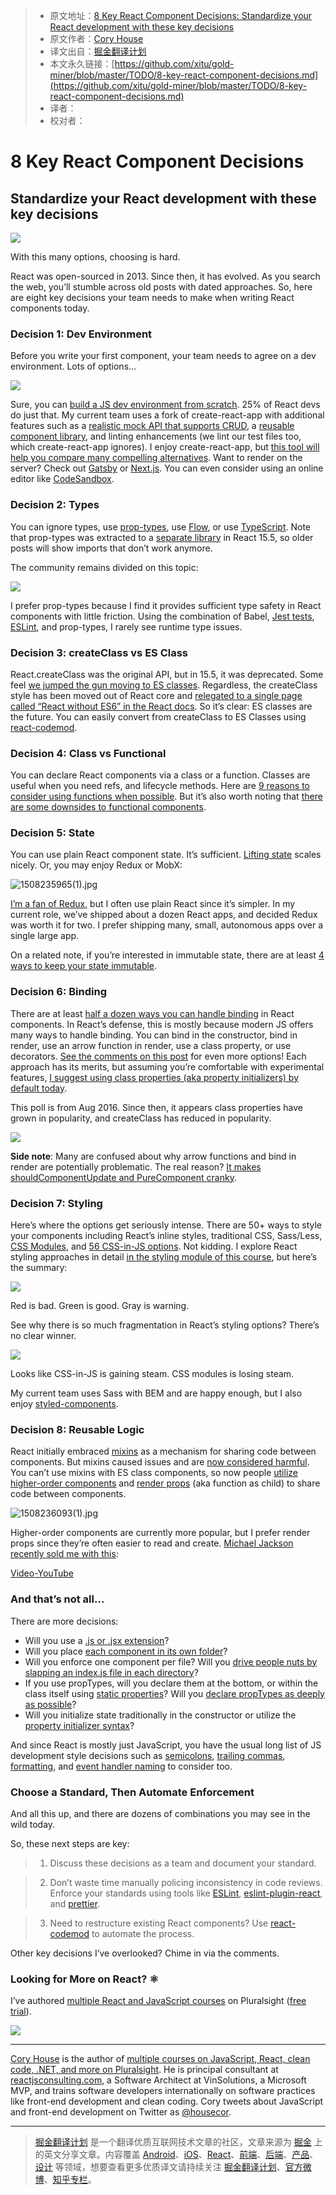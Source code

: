 > * 原文地址：[8 Key React Component Decisions: Standardize your React development with these key decisions](https://medium.freecodecamp.org/8-key-react-component-decisions-cc965db11594)
> * 原文作者：[Cory House](https://medium.freecodecamp.org/@housecor?source=post_header_lockup)
> * 译文出自：[掘金翻译计划](https://github.com/xitu/gold-miner)
> * 本文永久链接：[https://github.com/xitu/gold-miner/blob/master/TODO/8-key-react-component-decisions.md](https://github.com/xitu/gold-miner/blob/master/TODO/8-key-react-component-decisions.md)
> * 译者：
> * 校对者：

# 8 Key React Component Decisions

## Standardize your React development with these key decisions

![](https://cdn-images-1.medium.com/max/1000/1*XgHYXVXoyziBKd7Or5IliQ.jpeg)

With this many options, choosing is hard.

React was open-sourced in 2013\. Since then, it has evolved. As you search the web, you’ll stumble across old posts with dated approaches. So, here are eight key decisions your team needs to make when writing React components today.

### Decision 1: Dev Environment

Before you write your first component, your team needs to agree on a dev environment. Lots of options…

![](https://i.loli.net/2017/10/17/59e5d90a25a0a.jpg)

Sure, you can [build a JS dev environment from scratch](https://www.pluralsight.com/courses/javascript-development-environment). 25% of React devs do just that. My current team uses a fork of create-react-app with additional features such as a [realistic mock API that supports CRUD](https://medium.freecodecamp.org/rapid-development-via-mock-apis-e559087be066), a [reusable component library](https://www.pluralsight.com/courses/react-creating-reusable-components), and linting enhancements (we lint our test files too, which create-react-app ignores). I enjoy create-react-app, but [this tool will help you compare many compelling alternatives](http://andrewhfarmer.com/starter-project/). Want to render on the server? Check out [Gatsby](http://gatsbyjs.org) or [Next.js](https://github.com/zeit/next.js/). You can even consider using an online editor like [CodeSandbox](https://codesandbox.io).

### Decision 2: Types

You can ignore types, use [prop-types](https://reactjs.org/docs/typechecking-with-proptypes.html), use [Flow](https://flow.org), or use [TypeScript](https://www.typescriptlang.org). Note that prop-types was extracted to a [separate library](https://www.npmjs.com/package/prop-types) in React 15.5, so older posts will show imports that don’t work anymore.

The community remains divided on this topic:

![](https://i.loli.net/2017/10/17/59e5da85a81b6.jpg)

I prefer prop-types because I find it provides sufficient type safety in React components with little friction. Using the combination of Babel, [Jest tests](https://facebook.github.io/jest/), [ESLint](http://www.eslint.org), and prop-types, I rarely see runtime type issues.

### Decision 3: createClass vs ES Class

React.createClass was the original API, but in 15.5, it was deprecated. Some feel [we jumped the gun moving to ES classes](https://medium.com/dailyjs/we-jumped-the-gun-moving-react-components-to-es2015-class-syntax-2b2bb6f35cb3). Regardless, the createClass style has been moved out of React core and [relegated to a single page called “React without ES6” in the React docs](https://reactjs.org/docs/react-without-es6.html). So it’s clear: ES classes are the future. You can easily convert from createClass to ES Classes using [react-codemod](https://github.com/reactjs/react-codemod).

### Decision 4: Class vs Functional

You can declare React components via a class or a function. Classes are useful when you need refs, and lifecycle methods. Here are [9 reasons to consider using functions when possible](https://hackernoon.com/react-stateless-functional-components-nine-wins-you-might-have-overlooked-997b0d933dbc). But it’s also worth noting that [there are some downsides to functional components](https://medium.freecodecamp.org/7-reasons-to-outlaw-reacts-functional-components-ff5b5ae09b7c).

### Decision 5: State

You can use plain React component state. It’s sufficient. [Lifting state](https://reactjs.org/docs/lifting-state-up.html) scales nicely. Or, you may enjoy Redux or MobX:

![1508235965(1).jpg](https://i.loli.net/2017/10/17/59e5daca05632.jpg)

[I’m a fan of Redux](https://www.pluralsight.com/courses/react-redux-react-router-es6), but I often use plain React since it’s simpler. In my current role, we’ve shipped about a dozen React apps, and decided Redux was worth it for two. I prefer shipping many, small, autonomous apps over a single large app.

On a related note, if you’re interested in immutable state, there are at least [4 ways to keep your state immutable](https://medium.com/@housecor/handling-state-in-react-four-immutable-approaches-to-consider-d1f5c00249d5).

### Decision 6: Binding

There are at least [half a dozen ways you can handle binding](https://medium.freecodecamp.org/react-binding-patterns-5-approaches-for-handling-this-92c651b5af56) in React components. In React’s defense, this is mostly because modern JS offers many ways to handle binding. You can bind in the constructor, bind in render, use an arrow function in render, use a class property, or use decorators. [See the comments on this post](https://medium.freecodecamp.org/react-binding-patterns-5-approaches-for-handling-this-92c651b5af56) for even more options! Each approach has its merits, but assuming you’re comfortable with experimental features, [I suggest using class properties (aka property initializers) by default today](https://medium.freecodecamp.org/react-binding-patterns-5-approaches-for-handling-this-92c651b5af56).

This poll is from Aug 2016\. Since then, it appears class properties have grown in popularity, and createClass has reduced in popularity.

![](https://i.loli.net/2017/10/17/59e5daf6be182.jpg)

**Side note**: Many are confused about why arrow functions and bind in render are potentially problematic. The real reason? [It makes shouldComponentUpdate and PureComponent cranky](https://medium.freecodecamp.org/why-arrow-functions-and-bind-in-reacts-render-are-problematic-f1c08b060e36).

### Decision 7: Styling

Here’s where the options get seriously intense. There are 50+ ways to style your components including React’s inline styles, traditional CSS, Sass/Less, [CSS Modules](https://github.com/css-modules/css-modules), and [56 CSS-in-JS options](https://github.com/MicheleBertoli/css-in-js). Not kidding. I explore React styling approaches in detail [in the styling module of this course](https://www.pluralsight.com/courses/react-creating-reusable-components), but here’s the summary:

![](https://cdn-images-1.medium.com/max/1000/1*5Q3FXqxI6akM-GWV2rqlcw.png)

Red is bad. Green is good. Gray is warning.

See why there is so much fragmentation in React’s styling options? There’s no clear winner.

![](https://cdn-images-1.medium.com/max/800/1*_K-z-ZfTXNFwyedAXrS5sA.png)

Looks like CSS-in-JS is gaining steam. CSS modules is losing steam.

My current team uses Sass with BEM and are happy enough, but I also enjoy [styled-components](https://www.styled-components.com).

### Decision 8: Reusable Logic

React initially embraced [mixins](https://reactjs.org/docs/react-without-es6.html#mixins) as a mechanism for sharing code between components. But mixins caused issues and are [now considered harmful](https://reactjs.org/blog/2016/07/13/mixins-considered-harmful.html). You can’t use mixins with ES class components, so now people [utilize higher-order components](https://reactjs.org/docs/higher-order-components.html) and [render props](https://cdb.reacttraining.com/use-a-render-prop-50de598f11ce) (aka function as child) to share code between components.

![1508236093(1).jpg](https://i.loli.net/2017/10/17/59e5db5a8f656.jpg)

Higher-order components are currently more popular, but I prefer render props since they’re often easier to read and create. [Michael Jackson recently sold me with this](https://cdb.reacttraining.com/use-a-render-prop-50de598f11ce):

[Video-YouTube](https://youtu.be/BcVAq3YFiuc)

### And that’s not all…

There are more decisions:

* Will you use a [.js or .jsx extension](https://github.com/facebookincubator/create-react-app/issues/87#issuecomment-234627904)?
* Will you place [each component in its own folder](https://medium.com/styled-components/component-folder-pattern-ee42df37ec68)?
* Will you enforce one component per file? Will you [drive people nuts by slapping an index.js file in each directory](https://hackernoon.com/the-100-correct-way-to-structure-a-react-app-or-why-theres-no-such-thing-3ede534ef1ed)?
* If you use propTypes, will you declare them at the bottom, or within the class itself using [static properties](https://michalzalecki.com/react-components-and-class-properties/#static-fields)? Will you [declare propTypes as deeply as possible](https://iamakulov.com/notes/deep-proptypes/?utm_content=buffer57abf&utm_medium=social&utm_source=twitter.com&utm_campaign=buffer)?
* Will you initialize state traditionally in the constructor or utilize the [property initializer syntax](http://stackoverflow.com/questions/35662932/react-constructor-es6-vs-es7)?

And since React is mostly just JavaScript, you have the usual long list of JS development style decisions such as [semicolons](https://eslint.org/docs/rules/semi), [trailing commas](https://eslint.org/docs/rules/comma-dangle), [formatting](https://github.com/prettier/prettier), and [event handler naming](https://jaketrent.com/post/naming-event-handlers-react/) to consider too.

### Choose a Standard, Then Automate Enforcement

And all this up, and there are dozens of combinations you may see in the wild today.

So, these next steps are key:

> 1. Discuss these decisions as a team and document your standard.

> 2. Don’t waste time manually policing inconsistency in code reviews. Enforce your standards using tools like [ESLint](https://eslint.org), [eslint-plugin-react](https://github.com/yannickcr/eslint-plugin-react), and [prettier](https://github.com/prettier/prettier).

> 3. Need to restructure existing React components? Use [react-codemod](https://github.com/reactjs/react-codemod) to automate the process.

Other key decisions I’ve overlooked? Chime in via the comments.

### Looking for More on React? ⚛️

I’ve authored [multiple React and JavaScript courses](http://bit.ly/psauthorpageimmutablepost) on Pluralsight ([free trial](http://bit.ly/pstrialimmutablepost)).

[![](https://cdn-images-1.medium.com/max/800/1*BkPc3o2d2bz0YEO7z5C2JQ.png)](https://www.pluralsight.com/authors/cory-house)

* * *

[Cory House](https://twitter.com/housecor) is the author of [multiple courses on JavaScript, React, clean code, .NET, and more on Pluralsight](http://pluralsight.com/author/cory-house). He is principal consultant at [reactjsconsulting.com](http://www.reactjsconsulting.com), a Software Architect at VinSolutions, a Microsoft MVP, and trains software developers internationally on software practices like front-end development and clean coding. Cory tweets about JavaScript and front-end development on Twitter as [@housecor](http://www.twitter.com/housecor).


---

> [掘金翻译计划](https://github.com/xitu/gold-miner) 是一个翻译优质互联网技术文章的社区，文章来源为 [掘金](https://juejin.im) 上的英文分享文章。内容覆盖 [Android](https://github.com/xitu/gold-miner#android)、[iOS](https://github.com/xitu/gold-miner#ios)、[React](https://github.com/xitu/gold-miner#react)、[前端](https://github.com/xitu/gold-miner#前端)、[后端](https://github.com/xitu/gold-miner#后端)、[产品](https://github.com/xitu/gold-miner#产品)、[设计](https://github.com/xitu/gold-miner#设计) 等领域，想要查看更多优质译文请持续关注 [掘金翻译计划](https://github.com/xitu/gold-miner)、[官方微博](http://weibo.com/juejinfanyi)、[知乎专栏](https://zhuanlan.zhihu.com/juejinfanyi)。
